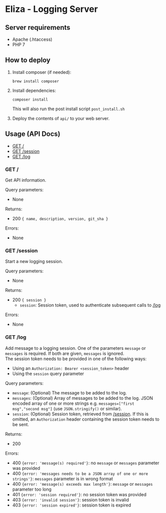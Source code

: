 # Eliza - Logging Server


## Server requirements

* Apache (.htaccess)
* PHP 7


## How to deploy

1. Install composer (if needed):

    ```
    brew install composer
    ```
    
2. Install dependencies:

    ```
    composer install
    ```
    
    This will also run the post install script 
    `post_install.sh`
    
3. Deploy the contents of `api/` to your web server.


## Usage (API Docs)

* [GET /](#get-)
* [GET /session](#get-session)
* [GET /log](#get-log)


### **GET /**
Get API information.

Query parameters:
* None

Returns:
* 200 `{ name, description, version, git_sha }`

Errors:
* None


### **GET /session**
Start a new logging session.

Query parameters:
* None

Returns:
* 200 `{ session }`
    * `session`: Session token, used to authenticate subsequent calls to [/log](#get-log)

Errors:
* None


### **GET /log**
Add message to a logging session. One of the parameters `message` or `messages` is required. If both are given, `messages` is ignored.  
The session token needs to be provided in one of the following ways:
* Using an `Authorization: Bearer <session_token>` header
* Using the `session` query parameter

Query parameters:
* `message`: (Optional) The message to be added to the log.
* `messages`: (Optional) Array of messages to be added to the log. JSON encoded array of one or more strings e.g. `messages=["first msg","second msg"]` (use `JSON.stringify()` or similar).
* `session`: (Optional) Session token, retrieved from [/session](#get-session). If this is omitted, an `Authorization` header containing the session token needs to be sent.

Returns:
* 200

Errors:
* 400 `{error: 'message(s) required'}`: no `message` or `messages` parameter was provided
* 400 `{error: 'messages needs to be a JSON array of one or more strings'}`: `messages` parameter is in wrong format
* 400 `{error: 'message(s) exceeds max length'}`: `message` or `messages` parameter too long
* 401 `{error: 'session required'}`: no session token was provided
* 403 `{error: 'invalid session'}`: session token is invalid 
* 403 `{error: 'session expired'}`: session token is expired
